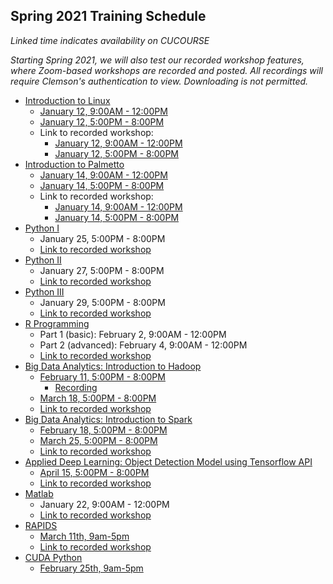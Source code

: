 ## Spring 2021 Training Schedule

*Linked time indicates availability on CUCOURSE*  

*Starting Spring 2021, we will also test our recorded workshop features, 
where Zoom-based workshops are recorded and posted. All recordings will 
require Clemson's authentication to view. Downloading is not permitted.*

- [Introduction to Linux](workshop.md#introduction-to-linux)  
    - [January 12, 9:00AM - 12:00PM](https://cucourse.app.clemson.edu/it-training/sessions.php)
    - [January 12, 5:00PM - 8:00PM](https://cucourse.app.clemson.edu/it-training/sessions.php)
    - Link to recorded workshop:
      - [January 12, 9:00AM - 12:00PM](https://clemson.zoom.us/rec/share/G0dgZqiMYzo_AYbGoA0TD3liLCZJ3IlWjBJXUj9a1Rl627fEBu12D4-0ZEuiLoci.ssdkbiEEIKG7dTrF)
      - [January 12, 5:00PM - 8:00PM](https://clemson.zoom.us/rec/share/ny6FflD84EGH01t1KC0uQy9yPOdGWB5ASQOFBcDDGYltHP85egrk2rt3z1C2i0o1.xM7rq6if5rsOyOYq)
- [Introduction to Palmetto](workshop.md#introduction-to-research-computing-on-palmetto-cluster)
    - [January 14, 9:00AM - 12:00PM](https://cucourse.app.clemson.edu/it-training/sessions.php)
    - [January 14, 5:00PM - 8:00PM](https://cucourse.app.clemson.edu/it-training/sessions.php)
    - Link to recorded workshop:
      - [January 14, 9:00AM - 12:00PM](https://clemson.zoom.us/rec/share/dvMG9HRl-M_zhV8kq9dpqBUOrfSemxu9WRrBoTKZEdZr9ibIJPTFZytxsDr_pE9y.emfReey85A6GQ6qf?startTime=1610633630000)
      - [January 14, 5:00PM - 8:00PM](https://clemson.zoom.us/rec/share/RMGiCFT2os9MMR9eY8ws2frx4nJeO87JFhZYQ0FwDG5oyOv-4r7wlWXbcNvUfayi.5iNweSi_3O_1G3H0)
- [Python I](workshop.md#introduction-to-programming-in-python)
    - January 25, 5:00PM - 8:00PM
    - [Link to recorded workshop]()
- [Python II](workshop.md#introduction-to-programming-in-python)
    - January 27, 5:00PM - 8:00PM
    - [Link to recorded workshop]()
- [Python III](workshop.md#introduction-to-programming-in-python)
    - January 29, 5:00PM - 8:00PM
    - [Link to recorded workshop]()
- [R Programming](workshop.md#introduction-to-data-science-using-r)
    - Part 1 (basic): February 2, 9:00AM - 12:00PM
    - Part 2 (advanced): February 4, 9:00AM - 12:00PM
    - [Link to recorded workshop]()
- [Big Data Analytics: Introduction to Hadoop](workshop.md#introduction-to-hadoop-on-palmetto)
    - [February 11, 5:00PM - 8:00PM](https://cucourse.app.clemson.edu/it-training/sessions.php)
      - [Recording](https://clemson.zoom.us/rec/share/O51tHIAY4Nghx4OTHE1yBZ890aIfQXTljipx0d2wpFM1GrN-4JfuNTBG_yMBgAHQ.AIuaKFMq09oE7ENj)
    - [March 18, 5:00PM - 8:00PM](https://cucourse.app.clemson.edu/it-training/sessions.php)
    - [Link to recorded workshop]()
- [Big Data Analytics: Introduction to Spark](workshop.md#introduction-to-big-data-analytics-using-sparkpython)
    - [February 18, 5:00PM - 8:00PM](https://cucourse.app.clemson.edu/it-training/sessions.php)
    - [March 25, 5:00PM - 8:00PM](https://cucourse.app.clemson.edu/it-training/sessions.php)
    - [Link to recorded workshop]()
- [Applied Deep Learning: Object Detection Model using Tensorflow API](workshop.md#introduction-to-applied-deep-learning-object-detection-model-using-tensorflow-api)
    - [April 15, 5:00PM - 8:00PM](https://cucourse.app.clemson.edu/it-training/sessions.php)
    - [Link to recorded workshop]()
- [Matlab](workshop.md#matlab)
    - January 22, 9:00AM - 12:00PM
    - [Link to recorded workshop]()
- [RAPIDS](https://www.nvidia.com/content/dam/en-zz/Solutions/deep-learning/deep-learning-education/DLI-Workshop-Fundamentals-of-Accelerated-Data-Science-with-RAPIDS.pdf)
    - [March 11th, 9am-5pm](https://cucourse.app.clemson.edu/it-training/sessions.php)
    - [Link to recorded workshop]()
- [CUDA Python]()
    - [February 25th, 9am-5pm](https://cucourse.app.clemson.edu/it-training/sessions.php)
